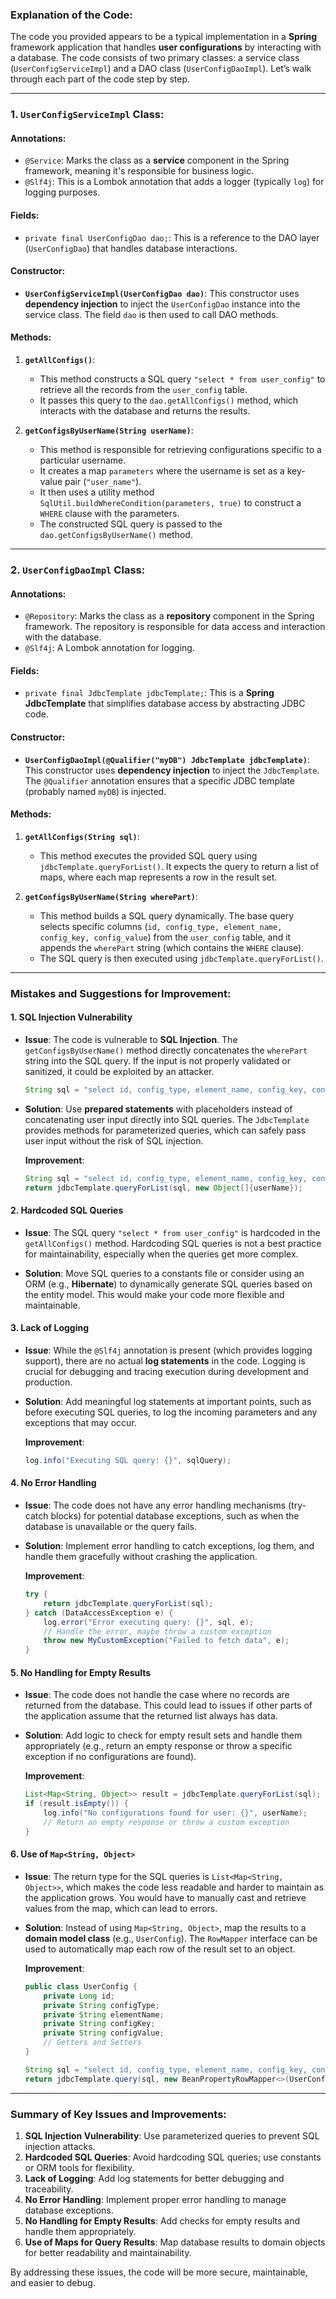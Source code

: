 
### **Explanation of the Code:**

The code you provided appears to be a typical implementation in a **Spring** framework application that handles **user configurations** by interacting with a database. The code consists of two primary classes: a service class (`UserConfigServiceImpl`) and a DAO class (`UserConfigDaoImpl`). Let’s walk through each part of the code step by step.

---

### **1. `UserConfigServiceImpl` Class:**

#### **Annotations:**
- `@Service`: Marks the class as a **service** component in the Spring framework, meaning it's responsible for business logic.
- `@Slf4j`: This is a Lombok annotation that adds a logger (typically `log`) for logging purposes.

#### **Fields:**
- `private final UserConfigDao dao;`: This is a reference to the DAO layer (`UserConfigDao`) that handles database interactions.

#### **Constructor:**
- **`UserConfigServiceImpl(UserConfigDao dao)`**: This constructor uses **dependency injection** to inject the `UserConfigDao` instance into the service class. The field `dao` is then used to call DAO methods.

#### **Methods:**

1. **`getAllConfigs()`**:
   - This method constructs a SQL query `"select * from user_config"` to retrieve all the records from the `user_config` table.
   - It passes this query to the `dao.getAllConfigs()` method, which interacts with the database and returns the results.

2. **`getConfigsByUserName(String userName)`**:
   - This method is responsible for retrieving configurations specific to a particular username.
   - It creates a map `parameters` where the username is set as a key-value pair (`"user_name"`).
   - It then uses a utility method `SqlUtil.buildWhereCondition(parameters, true)` to construct a `WHERE` clause with the parameters.
   - The constructed SQL query is passed to the `dao.getConfigsByUserName()` method.

---

### **2. `UserConfigDaoImpl` Class:**

#### **Annotations:**
- `@Repository`: Marks the class as a **repository** component in the Spring framework. The repository is responsible for data access and interaction with the database.
- `@Slf4j`: A Lombok annotation for logging.

#### **Fields:**
- `private final JdbcTemplate jdbcTemplate;`: This is a **Spring JdbcTemplate** that simplifies database access by abstracting JDBC code.

#### **Constructor:**
- **`UserConfigDaoImpl(@Qualifier("myDB") JdbcTemplate jdbcTemplate)`**: This constructor uses **dependency injection** to inject the `JdbcTemplate`. The `@Qualifier` annotation ensures that a specific JDBC template (probably named `myDB`) is injected.

#### **Methods:**

1. **`getAllConfigs(String sql)`**:
   - This method executes the provided SQL query using `jdbcTemplate.queryForList()`. It expects the query to return a list of maps, where each map represents a row in the result set.

2. **`getConfigsByUserName(String wherePart)`**:
   - This method builds a SQL query dynamically. The base query selects specific columns (`id, config_type, element_name, config_key, config_value`) from the `user_config` table, and it appends the `wherePart` string (which contains the `WHERE` clause).
   - The SQL query is then executed using `jdbcTemplate.queryForList()`.

---

### **Mistakes and Suggestions for Improvement:**

#### **1. SQL Injection Vulnerability**
- **Issue**: The code is vulnerable to **SQL Injection**. The `getConfigsByUserName()` method directly concatenates the `wherePart` string into the SQL query. If the input is not properly validated or sanitized, it could be exploited by an attacker.
  
  ```java
  String sql = "select id, config_type, element_name, config_key, config_value from user_config where " + wherePart;
  ```

- **Solution**: Use **prepared statements** with placeholders instead of concatenating user input directly into SQL queries. The `JdbcTemplate` provides methods for parameterized queries, which can safely pass user input without the risk of SQL injection.

  **Improvement**:
  ```java
  String sql = "select id, config_type, element_name, config_key, config_value from user_config where user_name = ?";
  return jdbcTemplate.queryForList(sql, new Object[]{userName});
  ```

#### **2. Hardcoded SQL Queries**
- **Issue**: The SQL query `"select * from user_config"` is hardcoded in the `getAllConfigs()` method. Hardcoding SQL queries is not a best practice for maintainability, especially when the queries get more complex.
  
- **Solution**: Move SQL queries to a constants file or consider using an ORM (e.g., **Hibernate**) to dynamically generate SQL queries based on the entity model. This would make your code more flexible and maintainable.

#### **3. Lack of Logging**
- **Issue**: While the `@Slf4j` annotation is present (which provides logging support), there are no actual **log statements** in the code. Logging is crucial for debugging and tracing execution during development and production.

- **Solution**: Add meaningful log statements at important points, such as before executing SQL queries, to log the incoming parameters and any exceptions that may occur.

  **Improvement**:
  ```java
  log.info("Executing SQL query: {}", sqlQuery);
  ```

#### **4. No Error Handling**
- **Issue**: The code does not have any error handling mechanisms (try-catch blocks) for potential database exceptions, such as when the database is unavailable or the query fails.
  
- **Solution**: Implement error handling to catch exceptions, log them, and handle them gracefully without crashing the application.

  **Improvement**:
  ```java
  try {
      return jdbcTemplate.queryForList(sql);
  } catch (DataAccessException e) {
      log.error("Error executing query: {}", sql, e);
      // Handle the error, maybe throw a custom exception
      throw new MyCustomException("Failed to fetch data", e);
  }
  ```

#### **5. No Handling for Empty Results**
- **Issue**: The code does not handle the case where no records are returned from the database. This could lead to issues if other parts of the application assume that the returned list always has data.

- **Solution**: Add logic to check for empty result sets and handle them appropriately (e.g., return an empty response or throw a specific exception if no configurations are found).

  **Improvement**:
  ```java
  List<Map<String, Object>> result = jdbcTemplate.queryForList(sql);
  if (result.isEmpty()) {
      log.info("No configurations found for user: {}", userName);
      // Return an empty response or throw a custom exception
  }
  ```

#### **6. Use of `Map<String, Object>`**
- **Issue**: The return type for the SQL queries is `List<Map<String, Object>>`, which makes the code less readable and harder to maintain as the application grows. You would have to manually cast and retrieve values from the map, which can lead to errors.
  
- **Solution**: Instead of using `Map<String, Object>`, map the results to a **domain model class** (e.g., `UserConfig`). The `RowMapper` interface can be used to automatically map each row of the result set to an object.

  **Improvement**:
  ```java
  public class UserConfig {
      private Long id;
      private String configType;
      private String elementName;
      private String configKey;
      private String configValue;
      // Getters and Setters
  }

  String sql = "select id, config_type, element_name, config_key, config_value from user_config";
  return jdbcTemplate.query(sql, new BeanPropertyRowMapper<>(UserConfig.class));
  ```

---

### **Summary of Key Issues and Improvements:**

1. **SQL Injection Vulnerability**: Use parameterized queries to prevent SQL injection attacks.
2. **Hardcoded SQL Queries**: Avoid hardcoding SQL queries; use constants or ORM tools for flexibility.
3. **Lack of Logging**: Add log statements for better debugging and traceability.
4. **No Error Handling**: Implement proper error handling to manage database exceptions.
5. **No Handling for Empty Results**: Add checks for empty results and handle them appropriately.
6. **Use of Maps for Query Results**: Map database results to domain objects for better readability and maintainability.

By addressing these issues, the code will be more secure, maintainable, and easier to debug.

